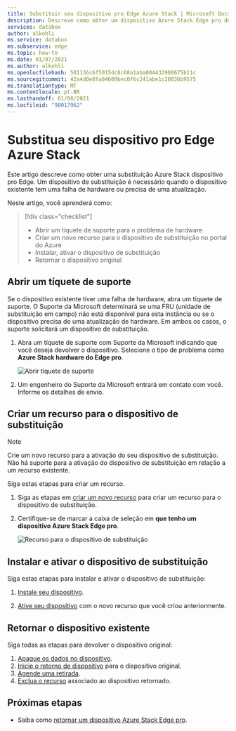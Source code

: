 ```yaml
---
title: Substituir seu dispositivo pro Edge Azure Stack | Microsoft Docs
description: Descreve como obter um dispositivo Azure Stack Edge pro de substituição.
services: databox
author: alkohli
ms.service: databox
ms.subservice: edge
ms.topic: how-to
ms.date: 01/07/2021
ms.author: alkohli
ms.openlocfilehash: 501136c6f5015dc8c68a1aba004432900675b11c
ms.sourcegitcommit: 42a4d0e8fa84609bec0f6c241abe1c20036b9575
ms.translationtype: MT
ms.contentlocale: pt-BR
ms.lasthandoff: 01/08/2021
ms.locfileid: "98017962"
---
```

# <a name="replace-your-azure-stack-edge-pro-device"></a>Substitua seu dispositivo pro Edge Azure Stack

Este artigo descreve como obter uma substituição Azure Stack dispositivo pro Edge. Um dispositivo de substituição é necessário quando o dispositivo existente tem uma falha de hardware ou precisa de uma atualização. 


Neste artigo, você aprenderá como:

> [!div class="checklist"]
>
> * Abrir um tíquete de suporte para o problema de hardware
> * Criar um novo recurso para o dispositivo de substituição no portal do Azure
> * Instalar, ativar o dispositivo de substituição
> * Retornar o dispositivo original

## <a name="open-a-support-ticket"></a>Abrir um tíquete de suporte

Se o dispositivo existente tiver uma falha de hardware, abra um tíquete de suporte. O Suporte da Microsoft determinará se uma FRU (unidade de substituição em campo) não está disponível para esta instância ou se o dispositivo precisa de uma atualização de hardware. Em ambos os casos, o suporte solicitará um dispositivo de substituição.

1. Abra um tíquete de suporte com Suporte da Microsoft indicando que você deseja devolver o dispositivo. Selecione o tipo de problema como **Azure Stack hardware do Edge pro**.

    ![Abrir tíquete de suporte](media/azure-stack-edge-replace-device/open-support-ticket-1.png)  

2. Um engenheiro do Suporte da Microsoft entrará em contato com você. Informe os detalhes de envio.
<!--3. If you need a return shipping box, you can request it. Answer **Yes** to the question **Need an empty box to return**.-->


## <a name="create-a-resource-for-replacement-device"></a>Criar um recurso para o dispositivo de substituição

> [!NOTE]
> Crie um novo recurso para a ativação do seu dispositivo de substituição. Não há suporte para a ativação do dispositivo de substituição em relação a um recurso existente.

Siga estas etapas para criar um recurso.

1. Siga as etapas em [criar um novo recurso](azure-stack-edge-deploy-prep.md#create-a-new-resource) para criar um recurso para o dispositivo de substituição. 

2. Certifique-se de marcar a caixa de seleção em **que tenho um dispositivo Azure Stack Edge pro**. 

    ![Recurso para o dispositivo de substituição](media/azure-stack-edge-replace-device/replace-resource-1.png)  

## <a name="install-and-activate-the-replacement-device"></a>Instalar e ativar o dispositivo de substituição

Siga estas etapas para instalar e ativar o dispositivo de substituição:

1. [Instale seu dispositivo](azure-stack-edge-deploy-install.md).

2. [Ative seu dispositivo](azure-stack-edge-deploy-connect-setup-activate.md) com o novo recurso que você criou anteriormente.

## <a name="return-your-existing-device"></a>Retornar o dispositivo existente

Siga todas as etapas para devolver o dispositivo original:

1. [Apague os dados no dispositivo](azure-stack-edge-return-device.md#erase-data-from-the-device).
2. [Inicie o retorno de dispositivo](azure-stack-edge-return-device.md#initiate-device-return) para o dispositivo original.
3. [Agende uma retirada](azure-stack-edge-return-device.md#schedule-a-pickup).
4. [Exclua o recurso](azure-stack-edge-return-device.md#delete-the-resource) associado ao dispositivo retornado.


## <a name="next-steps"></a>Próximas etapas

- Saiba como [retornar um dispositivo Azure Stack Edge pro](azure-stack-edge-return-device.md).
